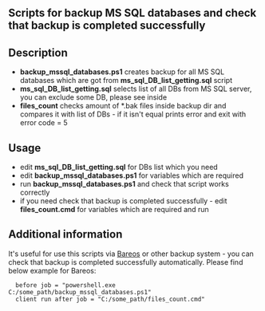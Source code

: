 Scripts for backup MS SQL databases and check that backup is completed successfully 
------------

Description
------------
* **backup_mssql_databases.ps1** creates backup for all MS SQL databases which are got from **ms_sql_DB_list_getting.sql** script
* **ms_sql_DB_list_getting.sql** selects list of all DBs from MS SQL server, you can exclude some DB, please see inside
* **files_count** checks amount of *.bak files inside backup dir and compares it with list of DBs - if it isn't equal prints error and exit with error code = 5

Usage
------------
* edit **ms_sql_DB_list_getting.sql** for DBs list which you need
* edit **backup_mssql_databases.ps1** for variables which are required
* run **backup_mssql_databases.ps1** and check that script works correctly
* if you need check that backup is completed successfully - edit **files_count.cmd** for variables which are required and run

Additional information
-------------

It's useful for use this scripts via [Bareos](https://www.bareos.org/) or other backup system - you can check that backup is completed successfully automatically.
Please find below example for Bareos:
```
  before job = "powershell.exe C:/some_path/backup_mssql_databases.ps1"
  client run after job = "C:/some_path/files_count.cmd"
```
